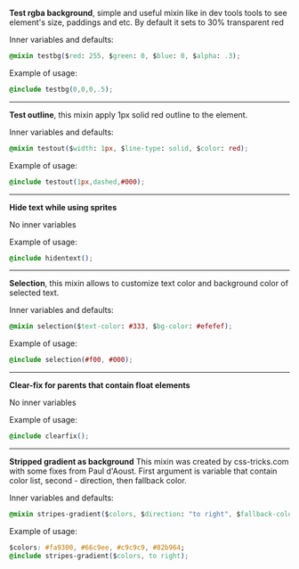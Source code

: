 **Test rgba background**, simple and useful mixin like in dev tools tools to see element's size, paddings and etc. By default it sets to 30% transparent red

Inner variables and defaults:
```css
@mixin testbg($red: 255, $green: 0, $blue: 0, $alpha: .3);
```
Example of usage: 
```css
@include testbg(0,0,0,.5);
```
---
**Test outline**, this mixin apply 1px solid red outline to the element.

Inner variables and defaults: 
```css
@mixin testout($width: 1px, $line-type: solid, $color: red);
```
Example of usage: 
```css
@include testout(1px,dashed,#000);
```
---
**Hide text while using sprites**

No inner variables

Example of usage: 
```css
@include hidentext();
```
---
**Selection**, this mixin allows to customize text color and background color of selected text.

Inner variables and defaults: 
```css
@mixin selection($text-color: #333, $bg-color: #efefef);
```
Example of usage: 
```css
@include selection(#f00, #000);
```
---
**Clear-fix for parents that contain float elements**

No inner variables

Example of usage: 
```css
@include clearfix();
```
---
**Stripped gradient as background** This mixin was created by css-tricks.com with some fixes from Paul d'Aoust. First argument is variable that contain color list, second - direction, then fallback color.

Inner variables and defaults: 
```css
@mixin stripes-gradient($colors, $direction: "to right", $fallback-color: #fff)
```
Example of usage:
```css
$colors: #fa9300, #66c9ee, #c9c9c9, #82b964;
@include stripes-gradient($colors, to right);
```